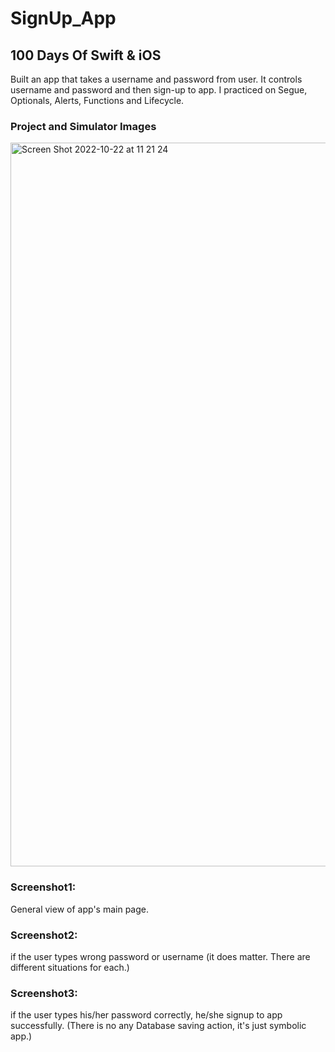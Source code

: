 # SignUp_App

## 100 Days Of Swift & iOS

Built an app that takes a username and password from user. It controls username and password and then sign-up to app.
I practiced on Segue, Optionals, Alerts, Functions and Lifecycle.

### Project and Simulator Images

<img width="1158" alt="Screen Shot 2022-10-22 at 11 21 24" src="https://user-images.githubusercontent.com/79938189/197328866-529bf634-ce56-4bdd-96e0-1054e939b60b.png">

### Screenshot1: 
General view of app's main page.

### Screenshot2: 
if the user types wrong password or username (it does matter. There are different situations for each.)

### Screenshot3:
if the user types his/her password correctly, he/she signup to app successfully. (There is no any Database saving action, it's just symbolic app.)
